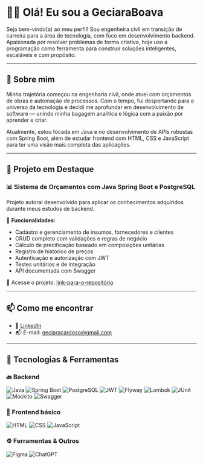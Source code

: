 # 👩‍💻 Olá! Eu sou a GeciaraBoava

Seja bem-vindo(a) ao meu perfil! Sou engenheira civil em transição de carreira para a área de tecnologia, com foco em desenvolvimento backend. Apaixonada por resolver problemas de forma criativa, hoje uso a programação como ferramenta para construir soluções inteligentes, escaláveis e com propósito.

---

## 🚀 Sobre mim

Minha trajetória começou na engenharia civil, onde atuei com orçamentos de obras e automação de processos. Com o tempo, fui despertando para o universo da tecnologia e decidi me aprofundar em desenvolvimento de software — unindo minha bagagem analítica e lógica com a paixão por aprender e criar.

Atualmente, estou focada em Java e no desenvolvimento de APIs robustas com Spring Boot, além de estudar frontend com HTML, CSS e JavaScript para ter uma visão mais completa das aplicações.

---

## 💼 Projeto em Destaque

### 📊 Sistema de Orçamentos com Java Spring Boot e PostgreSQL  
Projeto autoral desenvolvido para aplicar os conhecimentos adquiridos durante meus estudos de backend.  

🔧 **Funcionalidades:**  
- Cadastro e gerenciamento de insumos, fornecedores e clientes  
- CRUD completo com validações e regras de negócio  
- Cálculo de precificação baseado em composições unitárias  
- Registro de histórico de preços  
- Autenticação e autorização com JWT  
- Testes unitários e de integração  
- API documentada com Swagger

🔗 Acesse o projeto: [link-para-o-repositório](#)

---

## 📫 Como me encontrar

- 💼 [LinkedIn](https://www.linkedin.com/in/geciaraboava/)
- 📬 E-mail: geciaracardoso@gmail.com

---

## 🧠 Tecnologias & Ferramentas

### 🔙 Backend

![Java](https://img.shields.io/badge/Java-007396?style=for-the-badge&logo=java&logoColor=white)
![Spring Boot](https://img.shields.io/badge/Spring%20Boot-6DB33F?style=for-the-badge&logo=springboot&logoColor=white)
![PostgreSQL](https://img.shields.io/badge/PostgreSQL-4169E1?style=for-the-badge&logo=postgresql&logoColor=white)
![JWT](https://img.shields.io/badge/JWT-000000?style=for-the-badge&logo=jsonwebtokens&logoColor=white)
![Flyway](https://img.shields.io/badge/Flyway-CC2020?style=for-the-badge&logo=flyway&logoColor=white)
![Lombok](https://img.shields.io/badge/Lombok-CA0C17?style=for-the-badge&logo=java&logoColor=white)
![JUnit](https://img.shields.io/badge/JUnit-25A162?style=for-the-badge&logo=java&logoColor=white)
![Mockito](https://img.shields.io/badge/Mockito-9B59B6?style=for-the-badge&logo=mockito&logoColor=white)
![Swagger](https://img.shields.io/badge/Swagger-85EA2D?style=for-the-badge&logo=swagger&logoColor=black)

### 🎨 Frontend básico

![HTML](https://img.shields.io/badge/HTML5-E34F26?style=for-the-badge&logo=html5&logoColor=white)
![CSS](https://img.shields.io/badge/CSS3-1572B6?style=for-the-badge&logo=css3&logoColor=white)
![JavaScript](https://img.shields.io/badge/JavaScript-F7DF1E?style=for-the-badge&logo=javascript&logoColor=black)

### ⚙️ Ferramentas & Outros

![Figma](https://img.shields.io/badge/Figma-F24E1E?style=for-the-badge&logo=figma&logoColor=white)
![ChatGPT](https://img.shields.io/badge/ChatGPT-00A67E?style=for-the-badge&logo=openai&logoColor=white)












